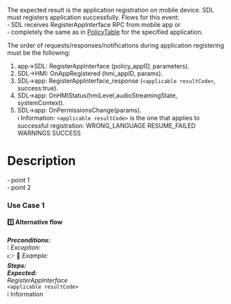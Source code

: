 The expected result is the application registration on mobile device. SDL must registers application successfully. Flows for this event:   
:white_small_square: SDL receives RegisterAppInterface RPC from mobile app or   
:white_small_square: completely the same as in [PolicyTable](url) for the specified application.

The order of requests/responses/notifications during application registering must be the following:   
1. app->SDL: RegisterAppInterface (policy_appID, parameters).   
2. SDL->HMI: OnAppRegistered (hmi_appID, params).   
3. SDL->app: RegisterAppInterface_response (`<applicable resultCode>`, success:true).   
4. SDL->app: OnHMIStatus(hmiLevel,audioStreamingState, systemContext).   
5. SDL->app: OnPermissionsChange(params).   
:information_source: Information:
`<applicable resultCode>` is the one that applies to successful registration:
WRONG_LANGUAGE
RESUME_FAILED
WARNINGS
SUCCESS


# Description   
:white_small_square: point 1   
:white_small_square: point 2
### Use Case 1   
####  :one: **Alternative flow**   
**_Preconditions:_**    
:grey_exclamation: _Exception:_   
:point_right: :book: _Example:_    
**_Steps:_**   
**_Expected:_**   
_RegisterAppInterface_   
`<applicable resultCode>`   
:information_source: Information   
